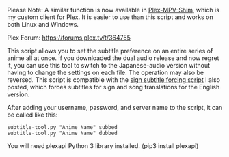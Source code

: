 Please Note: A similar function is now available in [Plex-MPV-Shim](https://forums.plex.tv/t/plex-mpv-shim-cast-to-mpv-on-linux-windows/447471), which is my custom client for Plex. It is easier to use than this script and works on both Linux and Windows.

Plex Forum: https://forums.plex.tv/t/364755

This script allows you to set the subtitle preference on an entire series of anime all at once. If you downloaded the dual audio release and now regret it, you can use this tool to switch to the Japanese-audio version without having to change the settings on each file. The operation may also be reversed. This script is compatible with the [sign subtitle forcing script](https://forums.plex.tv/t/anime-signs-songs-subtitle-forcing-script/364220) I also posted, which forces subtitles for sign and song translations for the English version.

After adding your username, password, and server name to the script, it can be called like this:
```
subtitle-tool.py "Anime Name" subbed
subtitle-tool.py "Anime Name" dubbed
```
You will need plexapi Python 3 library installed. (pip3 install plexapi)
